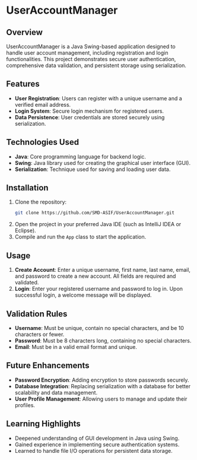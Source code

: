 # UserAccountManager

## Overview
UserAccountManager is a Java Swing-based application designed to handle user account management, including registration and login functionalities. This project demonstrates secure user authentication, comprehensive data validation, and persistent storage using serialization.

## Features
- **User Registration**: Users can register with a unique username and a verified email address.
- **Login System**: Secure login mechanism for registered users.
- **Data Persistence**: User credentials are stored securely using serialization.

## Technologies Used
- **Java**: Core programming language for backend logic.
- **Swing**: Java library used for creating the graphical user interface (GUI).
- **Serialization**: Technique used for saving and loading user data.

## Installation
1. Clone the repository:
    ```sh
    git clone https://github.com/SMD-ASIF/UserAccountManager.git
    ```
2. Open the project in your preferred Java IDE (such as IntelliJ IDEA or Eclipse).
3. Compile and run the `App` class to start the application.

## Usage
1. **Create Account**: Enter a unique username, first name, last name, email, and password to create a new account. All fields are required and validated.
2. **Login**: Enter your registered username and password to log in. Upon successful login, a welcome message will be displayed.

## Validation Rules
- **Username**: Must be unique, contain no special characters, and be 10 characters or fewer.
- **Password**: Must be 8 characters long, containing no special characters.
- **Email**: Must be in a valid email format and unique.

## Future Enhancements
- **Password Encryption**: Adding encryption to store passwords securely.
- **Database Integration**: Replacing serialization with a database for better scalability and data management.
- **User Profile Management**: Allowing users to manage and update their profiles.

## Learning Highlights
- Deepened understanding of GUI development in Java using Swing.
- Gained experience in implementing secure authentication systems.
- Learned to handle file I/O operations for persistent data storage.
